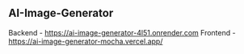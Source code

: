 ## AI-Image-Generator

Backend - https://ai-image-generator-4l51.onrender.com
Frontend - https://ai-image-generator-mocha.vercel.app/

